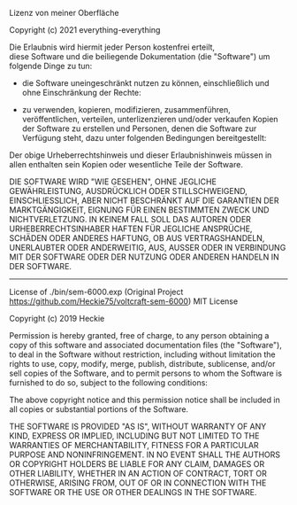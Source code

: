 Lizenz von meiner Oberfläche 

Copyright (c) 2021 everything-everything

Die Erlaubnis wird hiermit jeder Person kostenfrei erteilt,  
diese Software und die beiliegende Dokumentation (die "Software") um folgende Dinge zu tun:

- die Software uneingeschränkt nutzen zu können, einschließlich und ohne Einschränkung der Rechte:

- zu verwenden, kopieren, modifizieren, zusammenführen, veröffentlichen, verteilen, unterlizenzieren und/oder verkaufen
Kopien der Software zu erstellen und Personen, denen die Software zur Verfügung steht,
dazu unter folgenden Bedingungen bereitgestellt:

Der obige Urheberrechtshinweis und dieser Erlaubnishinweis müssen in allen enthalten sein
Kopien oder wesentliche Teile der Software.

DIE SOFTWARE WIRD "WIE GESEHEN", OHNE JEGLICHE GEWÄHRLEISTUNG, AUSDRÜCKLICH ODER
STILLSCHWEIGEND, EINSCHLIESSLICH, ABER NICHT BESCHRÄNKT AUF DIE GARANTIEN DER MARKTGÄNGIGKEIT,
EIGNUNG FÜR EINEN BESTIMMTEN ZWECK UND NICHTVERLETZUNG. IN KEINEM FALL SOLL DAS
AUTOREN ODER URHEBERRECHTSINHABER HAFTEN FÜR JEGLICHE ANSPRÜCHE, SCHÄDEN ODER ANDERES
HAFTUNG, OB AUS VERTRAGSHANDELN, UNERLAUBTER ODER ANDERWEITIG, AUS,
AUSSER ODER IN VERBINDUNG MIT DER SOFTWARE ODER DER NUTZUNG ODER ANDEREN HANDELN IN DER
SOFTWARE.

-------------------------------------------------------------------------------------------------

License of ./bin/sem-6000.exp (Original Project https://github.com/Heckie75/voltcraft-sem-6000)
MIT License

Copyright (c) 2019 Heckie

Permission is hereby granted, free of charge, to any person obtaining a copy
of this software and associated documentation files (the "Software"), to deal
in the Software without restriction, including without limitation the rights
to use, copy, modify, merge, publish, distribute, sublicense, and/or sell
copies of the Software, and to permit persons to whom the Software is
furnished to do so, subject to the following conditions:

The above copyright notice and this permission notice shall be included in all
copies or substantial portions of the Software.

THE SOFTWARE IS PROVIDED "AS IS", WITHOUT WARRANTY OF ANY KIND, EXPRESS OR
IMPLIED, INCLUDING BUT NOT LIMITED TO THE WARRANTIES OF MERCHANTABILITY,
FITNESS FOR A PARTICULAR PURPOSE AND NONINFRINGEMENT. IN NO EVENT SHALL THE
AUTHORS OR COPYRIGHT HOLDERS BE LIABLE FOR ANY CLAIM, DAMAGES OR OTHER
LIABILITY, WHETHER IN AN ACTION OF CONTRACT, TORT OR OTHERWISE, ARISING FROM,
OUT OF OR IN CONNECTION WITH THE SOFTWARE OR THE USE OR OTHER DEALINGS IN THE
SOFTWARE.
